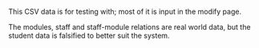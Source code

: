 This CSV data is for testing with; most of it is input in the modify page.

The modules, staff and staff-module relations are real world data, but the student data is falsified to better suit the system.
